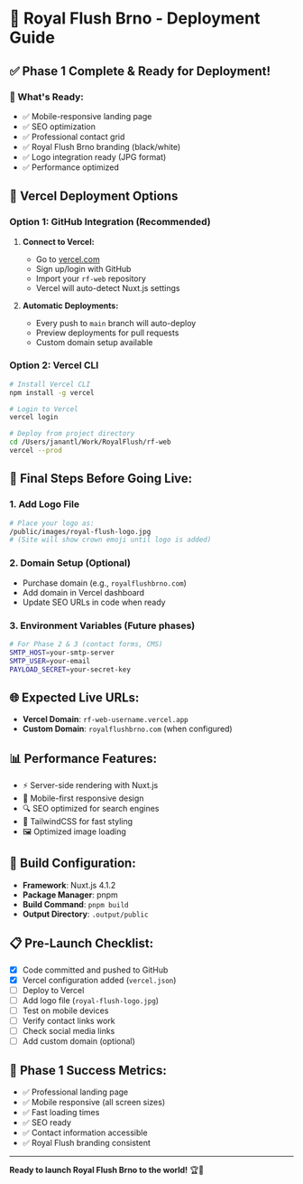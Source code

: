 # 🚀 Royal Flush Brno - Deployment Guide

## ✅ Phase 1 Complete & Ready for Deployment!

### 🎯 What's Ready:
- ✅ Mobile-responsive landing page
- ✅ SEO optimization 
- ✅ Professional contact grid
- ✅ Royal Flush Brno branding (black/white)
- ✅ Logo integration ready (JPG format)
- ✅ Performance optimized

## 🔗 Vercel Deployment Options

### Option 1: GitHub Integration (Recommended)
1. **Connect to Vercel:**
   - Go to [vercel.com](https://vercel.com)
   - Sign up/login with GitHub
   - Import your `rf-web` repository
   - Vercel will auto-detect Nuxt.js settings

2. **Automatic Deployments:**
   - Every push to `main` branch will auto-deploy
   - Preview deployments for pull requests
   - Custom domain setup available

### Option 2: Vercel CLI
```bash
# Install Vercel CLI
npm install -g vercel

# Login to Vercel
vercel login

# Deploy from project directory
cd /Users/janantl/Work/RoyalFlush/rf-web
vercel --prod
```

## 📁 Final Steps Before Going Live:

### 1. Add Logo File
```bash
# Place your logo as:
/public/images/royal-flush-logo.jpg
# (Site will show crown emoji until logo is added)
```

### 2. Domain Setup (Optional)
- Purchase domain (e.g., `royalflushbrno.com`)
- Add domain in Vercel dashboard
- Update SEO URLs in code when ready

### 3. Environment Variables (Future phases)
```bash
# For Phase 2 & 3 (contact forms, CMS)
SMTP_HOST=your-smtp-server
SMTP_USER=your-email
PAYLOAD_SECRET=your-secret-key
```

## 🌐 Expected Live URLs:
- **Vercel Domain**: `rf-web-username.vercel.app`
- **Custom Domain**: `royalflushbrno.com` (when configured)

## 📊 Performance Features:
- ⚡ Server-side rendering with Nuxt.js
- 📱 Mobile-first responsive design
- 🔍 SEO optimized for search engines
- 💨 TailwindCSS for fast styling
- 🖼️ Optimized image loading

## 🔧 Build Configuration:
- **Framework**: Nuxt.js 4.1.2
- **Package Manager**: pnpm
- **Build Command**: `pnpm build`
- **Output Directory**: `.output/public`

## 📋 Pre-Launch Checklist:
- [x] Code committed and pushed to GitHub
- [x] Vercel configuration added (`vercel.json`)
- [ ] Deploy to Vercel
- [ ] Add logo file (`royal-flush-logo.jpg`)
- [ ] Test on mobile devices
- [ ] Verify contact links work
- [ ] Check social media links
- [ ] Add custom domain (optional)

## 🎉 Phase 1 Success Metrics:
- ✅ Professional landing page
- ✅ Mobile responsive (all screen sizes)
- ✅ Fast loading times
- ✅ SEO ready
- ✅ Contact information accessible
- ✅ Royal Flush branding consistent

---

**Ready to launch Royal Flush Brno to the world!** 🏆🚀